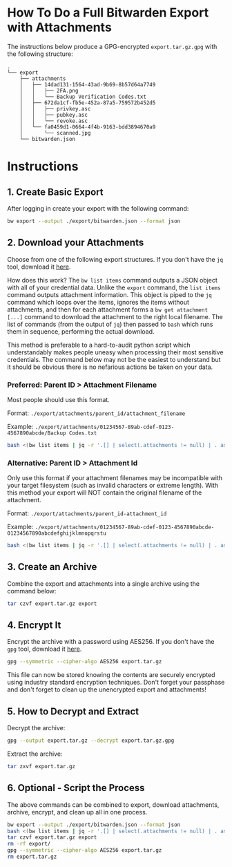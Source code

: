 # How To Do a Full Bitwarden Export with Attachments

The instructions below produce a GPG-encrypted `export.tar.gz.gpg` with the following structure:

```text
.
└── export
    ├── attachments
    │   ├── 14dad131-1564-43ad-9b69-8b57d64a7749
    │   │   ├── 2FA.png
    │   │   └── Backup Verification Codes.txt
    │   ├── 672da1cf-fb5e-452a-87a5-759572b452d5
    │   │   ├── privkey.asc
    │   │   ├── pubkey.asc
    │   │   └── revoke.asc
    │   └── fa0459d1-0664-4f4b-9163-bdd3894670a9
    │       └── scanned.jpg
    └── bitwarden.json
```

# Instructions

## 1. Create Basic Export

After logging in create your export with the following command:

```bash
bw export --output ./export/bitwarden.json --format json
```

## 2. Download your Attachments

Choose from one of the following export structures. If you don't have the `jq` tool, download it [here](https://stedolan.github.io/jq/).

How does this work? The `bw list items` command outputs a JSON object with all of your credential data. Unlike the `export` command, the `list items` command outputs attachment information. This object is piped to the `jq` command which loops over the items, ignores the items without attachments, and then for each attachment forms a `bw get attachment [...]` command to download the attachment to the right local filename. The list of commands (from the output of `jq`) then passed to `bash` which runs them in sequence, performing the actual download.

This method is preferable to a hard-to-audit python script which understandably makes people uneasy when processing their most sensitive credentials. The command below may not be the easiest to understand but it should be obvious there is no nefarious actions be taken on your data.

### Preferred: Parent ID > Attachment Filename

Most people should use this format.

Format: `./export/attachments/parent_id/attachment_filename`

Example: `./export/attachments/01234567-89ab-cdef-0123-4567890abcde/Backup Codes.txt`

```bash
bash <(bw list items | jq -r '.[] | select(.attachments != null) | . as $parent | .attachments[] | "bw get attachment \(.id) --itemid \($parent.id) --output \"./export/attachments/\($parent.id)/\(.fileName)\""')
```

### Alternative: Parent ID > Attachment Id

Only use this format if your attachment filenames may be incompatible with your target filesystem (such as invalid characters or extreme length). With this method your export will NOT contain the original filename of the attachment.

Format: `./export/attachments/parent_id-attachment_id`

Example: `./export/attachments/01234567-89ab-cdef-0123-4567890abcde-01234567890abcdefghijklmnopqrstu`

```bash
bash <(bw list items | jq -r '.[] | select(.attachments != null) | . as $parent | .attachments[] | "bw get attachment \(.id) --itemid \($parent.id) --output ./export/attachments/\($parent.id)-\(.id)"')
```


## 3. Create an Archive

Combine the export and attachments into a single archive using the command below:

```bash
tar czvf export.tar.gz export
```

## 4. Encrypt It

Encrypt the archive with a password using AES256. If you don't have the `gpg` tool, download it [here](https://gnupg.org/).

```bash
gpg --symmetric --cipher-algo AES256 export.tar.gz
```

This file can now be stored knowing the contents are securely encrypted using industry standard encryption techniques. Don't forget your passphase and don't forget to clean up the unencrypted export and attachments!

## 5. How to Decrypt and Extract

Decrypt the archive:

```bash
gpg --output export.tar.gz --decrypt export.tar.gz.gpg
```

Extract the archive:

```bash
tar zxvf export.tar.gz
```

## 6. Optional - Script the Process

The above commands can be combined to export, download attachments, archive, encrypt, and clean up all in one process.

```bash
bw export --output ./export/bitwarden.json --format json
bash <(bw list items | jq -r '.[] | select(.attachments != null) | . as $parent | .attachments[] | "bw get attachment \(.id) --itemid \($parent.id) --output \"./export/attachments/\($parent.id)/\(.fileName)\""')
tar czvf export.tar.gz export
rm -rf export/
gpg --symmetric --cipher-algo AES256 export.tar.gz
rm export.tar.gz
```

